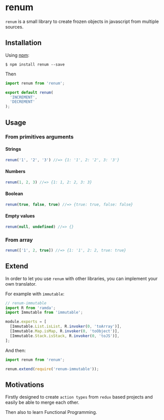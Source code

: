 # renum

`renum` is a small library to create frozen objects in javascript from multiple sources.

## Installation

Using [npm](https://www.npmjs.org/):

    $ npm install renum --save

Then

```js
import renum from 'renum';

export default renum(
  'INCREMENT',
  'DECREMENT'
);
```

## Usage

### From primitives arguments

#### Strings
```js
renum('1', '2', '3') //=> {1: '1', 2: '2', 3: '3'}
```

#### Numbers
```js
renum(1, 2, 3) //=> {1: 1, 2: 2, 3: 3}
```

#### Boolean
```js
renum(true, false, true) //=> {true: true, false: false}
```

#### Empty values
```js
renum(null, undefined) //=> {}
```

### From array

```js
renum(['1', 2, true]) //=> {1: '1', 2: 2, true: true}
```

## Extend

In order to let you use `renum` with other libraries, you can implement your own translator.

For example with `immutable`:

```js
// renum-immutable
import R from 'ramda';
import Immutable from 'immutable';

module.exports = [
  [Immutable.List.isList, R.invoker(0, 'toArray')],
  [Immutable.Map.isMap, R.invoker(0, 'toObject')],
  [Immutable.Stack.isStack, R.invoker(0, 'toJS')],
];
```

And then:

```js
import renum from 'renum';

renum.extend(require('renum-immutable'));
```

## Motivations

Firstly designed to create `action types` from `redux` based projects and easily be able to merge each other.

Then also to learn Functional Programming.
